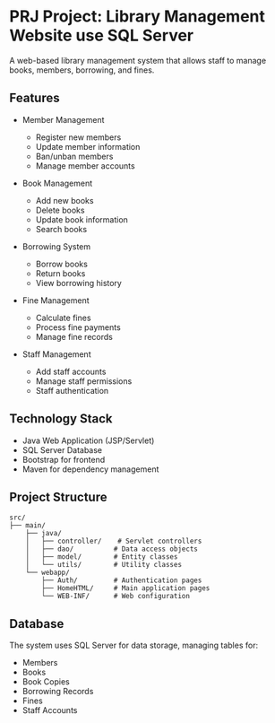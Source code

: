 # PRJ Project: Library Management Website use SQL Server

A web-based library management system that allows staff to manage books, members, borrowing, and fines.

## Features

- Member Management
  - Register new members
  - Update member information
  - Ban/unban members
  - Manage member accounts

- Book Management
  - Add new books
  - Delete books
  - Update book information
  - Search books

- Borrowing System
  - Borrow books
  - Return books
  - View borrowing history

- Fine Management
  - Calculate fines
  - Process fine payments
  - Manage fine records

- Staff Management
  - Add staff accounts
  - Manage staff permissions
  - Staff authentication

## Technology Stack

- Java Web Application (JSP/Servlet)
- SQL Server Database
- Bootstrap for frontend
- Maven for dependency management

## Project Structure

```
src/
├── main/
    ├── java/
    │   ├── controller/    # Servlet controllers
    │   ├── dao/          # Data access objects
    │   ├── model/        # Entity classes
    │   └── utils/        # Utility classes
    └── webapp/
        ├── Auth/         # Authentication pages
        ├── HomeHTML/     # Main application pages
        └── WEB-INF/      # Web configuration
```

## Database

The system uses SQL Server for data storage, managing tables for:
- Members
- Books
- Book Copies
- Borrowing Records
- Fines
- Staff Accounts